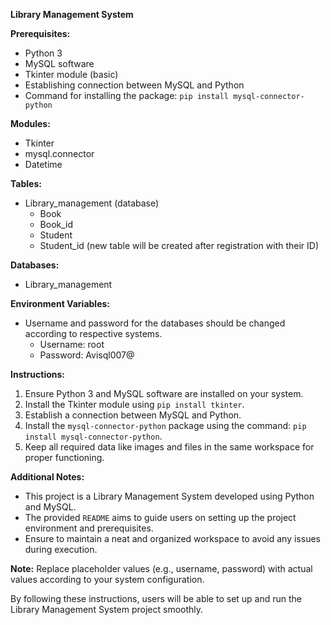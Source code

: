 **Library Management System**

**Prerequisites:**
- Python 3
- MySQL software
- Tkinter module (basic)
- Establishing connection between MySQL and Python
- Command for installing the package: `pip install mysql-connector-python`

**Modules:**
- Tkinter
- mysql.connector
- Datetime

**Tables:**
- Library_management (database)
  - Book
  - Book_id
  - Student
  - Student_id (new table will be created after registration with their ID)

**Databases:**
- Library_management

**Environment Variables:**
- Username and password for the databases should be changed according to respective systems.
  - Username: root
  - Password: Avisql007@

**Instructions:**
1. Ensure Python 3 and MySQL software are installed on your system.
2. Install the Tkinter module using `pip install tkinter`.
3. Establish a connection between MySQL and Python.
4. Install the `mysql-connector-python` package using the command: `pip install mysql-connector-python`.
5. Keep all required data like images and files in the same workspace for proper functioning.

**Additional Notes:**
- This project is a Library Management System developed using Python and MySQL.
- The provided `README` aims to guide users on setting up the project environment and prerequisites.
- Ensure to maintain a neat and organized workspace to avoid any issues during execution.

**Note:** Replace placeholder values (e.g., username, password) with actual values according to your system configuration.

By following these instructions, users will be able to set up and run the Library Management System project smoothly.
